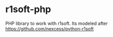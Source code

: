 r1soft-php
==========

PHP library to work with r1soft. Its modeled after https://github.com/nexcess/python-r1soft 
